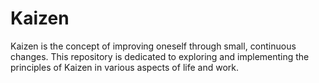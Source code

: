 # Kaizen

Kaizen is the concept of improving oneself through small, continuous changes. This repository is dedicated to exploring and implementing the principles of Kaizen in various aspects of life and work.


